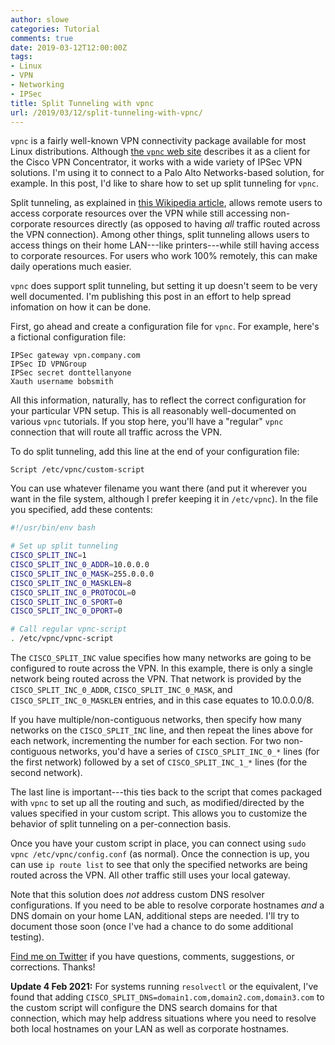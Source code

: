 ```yaml
---
author: slowe
categories: Tutorial
comments: true
date: 2019-03-12T12:00:00Z
tags:
- Linux
- VPN
- Networking
- IPSec
title: Split Tunneling with vpnc
url: /2019/03/12/split-tunneling-with-vpnc/
---
```


`vpnc` is a fairly well-known VPN connectivity package available for most Linux distributions. Although [the `vpnc` web site][link-1] describes it as a client for the Cisco VPN Concentrator, it works with a wide variety of IPSec VPN solutions. I'm using it to connect to a Palo Alto Networks-based solution, for example. In this post, I'd like to share how to set up split tunneling for `vpnc`.<!--more-->

Split tunneling, as explained in [this Wikipedia article][link-2], allows remote users to access corporate resources over the VPN while still accessing non-corporate resources directly (as opposed to having _all_ traffic routed across the VPN connection). Among other things, split tunneling allows users to access things on their home LAN---like printers---while still having access to corporate resources. For users who work 100% remotely, this can make daily operations much easier.

`vpnc` does support split tunneling, but setting it up doesn't seem to be very well documented. I'm publishing this post in an effort to help spread infomation on how it can be done.

First, go ahead and create a configuration file for `vpnc`. For example, here's a fictional configuration file:

```
IPSec gateway vpn.company.com
IPSec ID VPNGroup
IPSec secret donttellanyone
Xauth username bobsmith
```

All this information, naturally, has to reflect the correct configuration for your particular VPN setup. This is all reasonably well-documented on various `vpnc` tutorials. If you stop here, you'll have a "regular" `vpnc` connection that will route all traffic across the VPN.

To do split tunneling, add this line at the end of your configuration file:

```
Script /etc/vpnc/custom-script
```

You can use whatever filename you want there (and put it wherever you want in the file system, although I prefer keeping it in `/etc/vpnc`). In the file you specified, add these contents:

``` bash
#!/usr/bin/env bash

# Set up split tunneling
CISCO_SPLIT_INC=1
CISCO_SPLIT_INC_0_ADDR=10.0.0.0
CISCO_SPLIT_INC_0_MASK=255.0.0.0
CISCO_SPLIT_INC_0_MASKLEN=8
CISCO_SPLIT_INC_0_PROTOCOL=0
CISCO_SPLIT_INC_0_SPORT=0
CISCO_SPLIT_INC_0_DPORT=0

# Call regular vpnc-script
. /etc/vpnc/vpnc-script
```

The `CISCO_SPLIT_INC` value specifies how many networks are going to be configured to route across the VPN. In this example, there is only a single network being routed across the VPN. That network is provided by the `CISCO_SPLIT_INC_0_ADDR`, `CISCO_SPLIT_INC_0_MASK`, and `CISCO_SPLIT_INC_0_MASKLEN` entries, and in this case equates to 10.0.0.0/8.

If you have multiple/non-contiguous networks, then specify how many networks on the `CISCO_SPLIT_INC` line, and then repeat the lines above for each network, incrementing the number for each section. For two non-contiguous networks, you'd have a series of `CISCO_SPLIT_INC_0_*` lines (for the first network) followed by a set of `CISCO_SPLIT_INC_1_*` lines (for the second network).

The last line is important---this ties back to the script that comes packaged with `vpnc` to set up all the routing and such, as modified/directed by the values specified in your custom script. This allows you to customize the behavior of split tunneling on a per-connection basis.

Once you have your custom script in place, you can connect using `sudo vpnc /etc/vpnc/config.conf` (as normal). Once the connection is up, you can use `ip route list` to see that only the specified networks are being routed across the VPN. All other traffic still uses your local gateway.

Note that this solution does _not_ address custom DNS resolver configurations. If you need to be able to resolve corporate hostnames _and_ a DNS domain on your home LAN, additional steps are needed. I'll try to document those soon (once I've had a chance to do some additional testing).

[Find me on Twitter][link-99] if you have questions, comments, suggestions, or corrections. Thanks!

**Update 4 Feb 2021:** For systems running `resolvectl` or the equivalent, I've found that adding `CISCO_SPLIT_DNS=domain1.com,domain2.com,domain3.com` to the custom script will configure the DNS search domains for that connection, which may help address situations where you need to resolve both local hostnames on your LAN as well as corporate hostnames.

[link-1]: https://www.unix-ag.uni-kl.de/%7Emassar/vpnc/
[link-2]: https://en.wikipedia.org/wiki/Split_tunneling
[link-99]: https://twitter.com/scott_lowe

